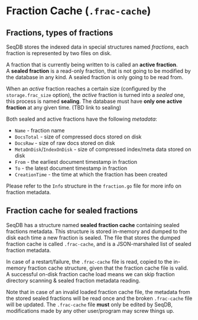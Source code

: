 # Fraction Cache (`.frac-cache`)

## Fractions, types of fractions
SeqDB stores the indexed data in special structures named *fractions*, each fraction is represented by two files on disk.

A fraction that is currently being written to is called an **active fraction**.  
A **sealed fraction** is a read-only fraction, that is not going to be modified by the database in any kind. A sealed fraction is only going to be read from.  

When an *active* fraction reaches a certain size (configured by the `storage.frac_size` option), the *active* fraction is turned into a *sealed* one, this process is named **sealing**. The database must have **only one active fraction** at any given time. (TBD link to sealing)

Both sealed and active fractions have the following *metadata*:
- `Name`  - fraction name
- `DocsTotal` - size of compressed docs stored on disk
- `DocsRaw` - size of raw docs stored on disk
- `MetaOnDisk`/`IndexOnDisk` - size of compressed index/meta data stored on disk
- `From` - the earliest document timestamp in fraction
- `To` - the latest document timestamp in fraction
- `CreationTime` - the time at which the fraction has been created

Please refer to the `Info` structure in the `fraction.go` file for more info on fraction metadata.

## Fraction cache for sealed fractions
SeqDB has a structure named **sealed fraction cache** containing sealed fractions metadata. This structure is stored in-memory and dumped to the disk each time a new fraction is sealed. 
The file that stores the dumped fraction cache is called `.frac-cache`, and is a JSON-marshaled list of sealed fraction metadata. 

In case of a restart/failure, the `.frac-cache` file is read, copied to the in-memory fraction cache structure, given that the fraction cache file is valid. A successful on-disk fraction cache load means we can skip fraction directory scanning & sealed fraction metadata reading. 

Note that in case of an invalid loaded fraction cache file, the metadata from the stored sealed fractions will be read once and the broken `.frac-cache` file will be updated. The `.frac-cache` file **must** only be edited by SeqDB, modifications made by any other user/program may screw things up.
